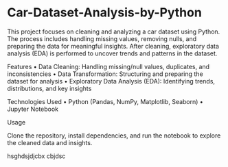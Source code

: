# Car-Dataset-Analysis-by-Python

This project focuses on cleaning and analyzing a car dataset using Python. The process includes handling missing values, removing nulls, and preparing the data for meaningful insights. After cleaning, exploratory data analysis (EDA) is performed to uncover trends and patterns in the dataset.

Features
	•	Data Cleaning: Handling missing/null values, duplicates, and inconsistencies
	•	Data Transformation: Structuring and preparing the dataset for analysis
	•	Exploratory Data Analysis (EDA): Identifying trends, distributions, and key insights

Technologies Used
	•	Python (Pandas, NumPy, Matplotlib, Seaborn)
	•	Jupyter Notebook

Usage

Clone the repository, install dependencies, and run the notebook to explore the cleaned data and insights.

hsghdsjdjcbx cbjdsc
